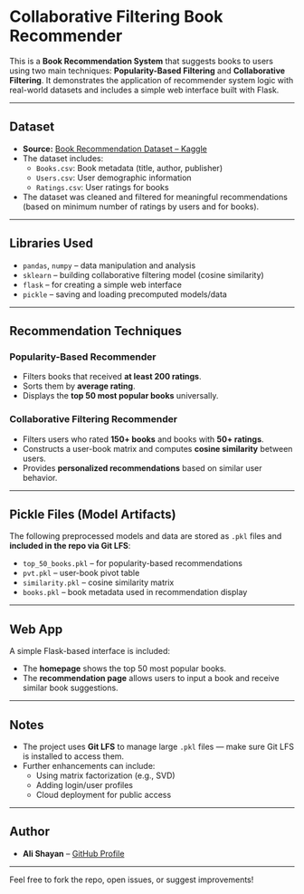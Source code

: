 # Collaborative Filtering Book Recommender

This is a **Book Recommendation System** that suggests books to users using two main techniques: **Popularity-Based Filtering** and **Collaborative Filtering**. It demonstrates the application of recommender system logic with real-world datasets and includes a simple web interface built with Flask.

---

## Dataset

- **Source:** [Book Recommendation Dataset – Kaggle](https://www.kaggle.com/datasets/arashnic/book-recommendation-dataset)
- The dataset includes:
  - `Books.csv`: Book metadata (title, author, publisher)
  - `Users.csv`: User demographic information
  - `Ratings.csv`: User ratings for books
- The dataset was cleaned and filtered for meaningful recommendations (based on minimum number of ratings by users and for books).

---

## Libraries Used

- `pandas`, `numpy` – data manipulation and analysis  
- `sklearn` – building collaborative filtering model (cosine similarity)  
- `flask` – for creating a simple web interface  
- `pickle` – saving and loading precomputed models/data  

---

## Recommendation Techniques

### Popularity-Based Recommender

- Filters books that received **at least 200 ratings**.
- Sorts them by **average rating**.
- Displays the **top 50 most popular books** universally.

### Collaborative Filtering Recommender

- Filters users who rated **150+ books** and books with **50+ ratings**.
- Constructs a user-book matrix and computes **cosine similarity** between users.
- Provides **personalized recommendations** based on similar user behavior.

---

## Pickle Files (Model Artifacts)

The following preprocessed models and data are stored as `.pkl` files and **included in the repo via Git LFS**:

- `top_50_books.pkl` – for popularity-based recommendations  
- `pvt.pkl` – user-book pivot table  
- `similarity.pkl` – cosine similarity matrix  
- `books.pkl` – book metadata used in recommendation display

---

## Web App

A simple Flask-based interface is included:

- The **homepage** shows the top 50 most popular books.
- The **recommendation page** allows users to input a book and receive similar book suggestions.

---

## Notes

- The project uses **Git LFS** to manage large `.pkl` files — make sure Git LFS is installed to access them.
- Further enhancements can include:
  - Using matrix factorization (e.g., SVD)
  - Adding login/user profiles
  - Cloud deployment for public access

---

## Author

- **Ali Shayan** – [GitHub Profile](https://github.com/iamalishayan)

---

Feel free to fork the repo, open issues, or suggest improvements!
